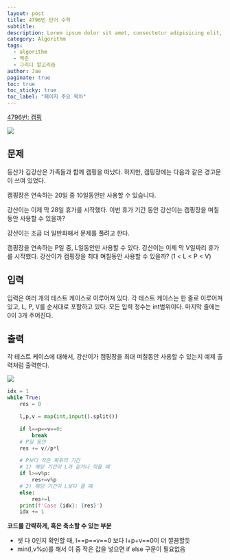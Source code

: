 ```yaml
---
layout: post
title: 4796번 단어 수학
subtitle:
description: Lorem ipsum dolor sit amet, consectetur adipisicing elit, sed do eiusmod tempor incididunt ut labore et dolore magna aliqua.
category: Algorithm
tags:
  - algorithm
  - 백준
  - 그리디 알고리즘
author: Jae
paginate: true
toc: true
toc_sticky: true
toc_label: "페이지 주요 목차"
---
```


[4796번: 캠핑](https://www.acmicpc.net/problem/4796)

![](https://images.velog.io/images/a87380/post/129b725d-213b-4c8d-941a-222e7386d493/image.png)

## 문제

등산가 김강산은 가족들과 함께 캠핑을 떠났다. 하지만, 캠핑장에는 다음과 같은 경고문이 쓰여 있었다.

캠핑장은 연속하는 20일 중 10일동안만 사용할 수 있습니다.

강산이는 이제 막 28일 휴가를 시작했다. 이번 휴가 기간 동안 강산이는 캠핑장을 며칠동안 사용할 수 있을까?

강산이는 조금 더 일반화해서 문제를 풀려고 한다.

캠핑장을 연속하는 P일 중, L일동안만 사용할 수 있다. 강산이는 이제 막 V일짜리 휴가를 시작했다. 강산이가 캠핑장을 최대 며칠동안 사용할 수 있을까? (1 < L < P < V)

## 입력

입력은 여러 개의 테스트 케이스로 이루어져 있다. 각 테스트 케이스는 한 줄로 이루어져 있고, L, P, V를 순서대로 포함하고 있다. 모든 입력 정수는 int범위이다. 마지막 줄에는 0이 3개 주어진다.

## 출력

각 테스트 케이스에 대해서, 강산이가 캠핑장을 최대 며칠동안 사용할 수 있는지 예제 출력처럼 출력한다.

![](https://images.velog.io/images/a87380/post/14bfd8b2-36b6-47e1-959e-7b7963cbebb4/image.png)

```python
idx = 1
while True:
    res = 0

    l,p,v = map(int,input().split())

    if l==p==v==0:
        break
    # P일 동안
    res += v//p*l

    # P보다 작은 짜투리 기간
    # 1) 해당 기간이 L과 같거나 작을 때
    if l>=v%p:
        res+=v%p
    # 2) 해당 기간이 L보다 클 때
    else:
        res+=l
    print(f'Case {idx}: {res}')
    idx += 1
```

**코드를 간략하게, 혹은 축소할 수 있는 부분**

- 셋 다 0인지 확인할 때, l==p==v==0 보다 l+p+v==0이 더 깔끔할듯
- min(l,v%p)를 해서 이 중 작은 값을 넣으면 if else 구문이 필요없음
